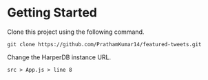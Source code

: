 # Getting Started

Clone this project using the following command.

```
git clone https://github.com/PrathamKumar14/featured-tweets.git
```

Change the HarperDB instance URL.

```
src > App.js > line 8
```
